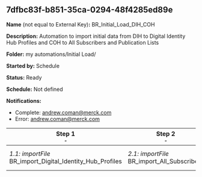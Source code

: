 ## 7dfbc83f-b851-35ca-0294-48f4285ed89e

**Name** (not equal to External Key)**:** BR_Initial_Load_DIH_COH

**Description:** Automation to import initial data from DIH to Digital Identity Hub Profiles and COH to All Subscribers and Publication Lists

**Folder:** my automations/Initial Load/

**Started by:** Schedule

**Status:** Ready

**Schedule:** Not defined

**Notifications:**

* Complete: andrew.coman@merck.com
* Error: andrew.coman@merck.com

| Step 1<br>_<small>-</small>_ | Step 2<br>_<small>-</small>_ | Step 3<br>_<small>-</small>_ | Step 4<br>_<small>-</small>_ | Step 5<br>_<small>-</small>_ |
| --- | --- | --- | --- | --- |
| _1.1: importFile_<br>BR_import_Digital_Identity_Hub_Profiles | _2.1: importFile_<br>BR_import_All_Subscribers | _3.1: importFile_<br>BR_import_Publication_List_Commercial email communication | _4.1: importFile_<br>BR_import_Publication_List_Branded communication | _5.1: importFile_<br>BR_import_Publication_List_Unbranded communication |
